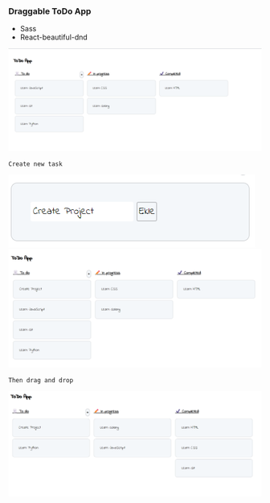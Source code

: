### Draggable ToDo App

- Sass
- React-beautiful-dnd


![first view](https://github.com/zeynep-dmrl/someBasicProjects/blob/main/draganddrop/Ekran%20g%C3%B6r%C3%BCnt%C3%BCs%C3%BC_20221125_235305.png)

``` 
Create new task
```
![create](https://github.com/zeynep-dmrl/someBasicProjects/blob/main/draganddrop/Ekran%20g%C3%B6r%C3%BCnt%C3%BCs%C3%BC_20221125_235654.png)
![list](https://github.com/zeynep-dmrl/someBasicProjects/blob/main/draganddrop/Ekran%20g%C3%B6r%C3%BCnt%C3%BCs%C3%BC_20221125_235730.png)

```
Then drag and drop
``` 

![darg and drop](https://github.com/zeynep-dmrl/someBasicProjects/blob/main/draganddrop/Ekran%20g%C3%B6r%C3%BCnt%C3%BCs%C3%BC_20221125_235807.png)
